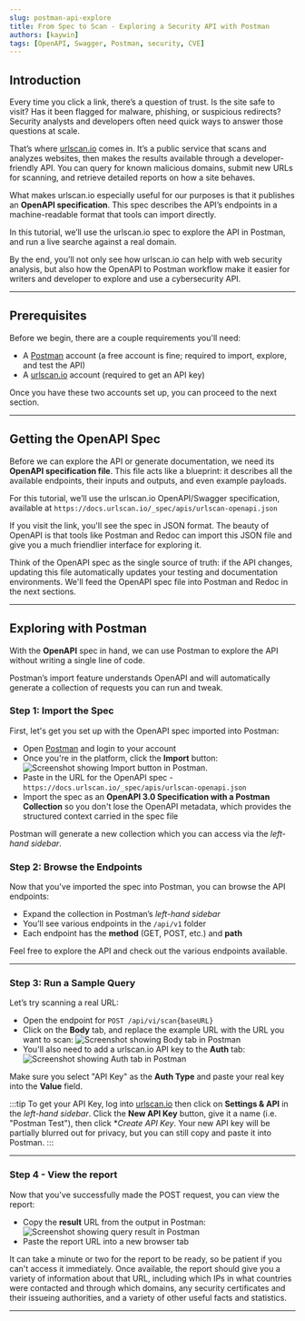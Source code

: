 ```yaml
---
slug: postman-api-explore
title: From Spec to Scan - Exploring a Security API with Postman
authors: [kaywin]
tags: [OpenAPI, Swagger, Postman, security, CVE]
---
```


## Introduction

Every time you click a link, there’s a question of trust. Is the site safe to visit? Has it been flagged for malware, phishing, or suspicious redirects? Security analysts and developers often need quick ways to answer those questions at scale.

That’s where [urlscan.io](https://urlscan.io) comes in. It’s a public service that scans and analyzes websites, then makes the results available through a developer-friendly API. You can query for known malicious domains, submit new URLs for scanning, and retrieve detailed reports on how a site behaves.

What makes urlscan.io especially useful for our purposes is that it publishes an **OpenAPI specification**. This spec describes the API’s endpoints in a machine-readable format that tools can import directly.

In this tutorial, we’ll use the urlscan.io spec to explore the API in Postman, and run a live searche against a real domain.

By the end, you’ll not only see how urlscan.io can help with web security analysis, but also how the OpenAPI to Postman workflow make it easier for writers and developer to explore and use a cybersecurity API. 

---

## Prerequisites

Before we begin, there are a couple requirements you'll need:
- A [Postman](https://www.postman.com/) account (a free account is fine; required to import, explore, and test the API)
- A [urlscan.io](https://urlscan.io/) account (required to get an API key)

Once you have these two accounts set up, you can proceed to the next section.

---

## Getting the OpenAPI Spec

Before we can explore the API or generate documentation, we need its **OpenAPI specification file**. This file acts like a blueprint: it describes all the available endpoints, their inputs and outputs, and even example payloads.

For this tutorial, we’ll use the urlscan.io OpenAPI/Swagger specification, available at `https://docs.urlscan.io/_spec/apis/urlscan-openapi.json`

If you visit the link, you'll see the spec in JSON format. The beauty of OpenAPI is that tools like Postman and Redoc can import this JSON file and give you a much friendlier interface for exploring it.

Think of the OpenAPI spec as the single source of truth: if the API changes, updating this file automatically updates your testing and documentation environments. We'll feed the OpenAPI spec file into Postman and Redoc in the next sections.

---

## Exploring with Postman

With the **OpenAPI** spec in hand, we can use Postman to explore the API without writing a single line of code.

Postman’s import feature understands OpenAPI and will automatically generate a collection of requests you can run and tweak.

### Step 1: Import the Spec

First, let's get you set up with the OpenAPI spec imported into Postman:
- Open [Postman](https://www.postman.com/) and login to your account
- Once you're in the platform, click the **Import** button:
![Screenshot showing Import button in Postman.](/img/blog/postman-import-spec.png)
- Paste in the URL for the OpenAPI spec - `https://docs.urlscan.io/_spec/apis/urlscan-openapi.json`
- Import the spec as an **OpenAPI 3.0 Specification with a Postman Collection** so you don't lose the OpenAPI metadata, which provides the structured context carried in the spec file

Postman will generate a new collection which you can access via the *left-hand sidebar*.

### Step 2: Browse the Endpoints

Now that you've imported the spec into Postman, you can browse the API endpoints:
- Expand the collection in Postman’s *left-hand sidebar*
- You’ll see various endpoints in the `/api/v1` folder
- Each endpoint has the **method** (GET, POST, etc.) and **path**

Feel free to explore the API and check out the various endpoints available.

---

### Step 3: Run a Sample Query

Let’s try scanning a real URL:
- Open the endpoint for `POST /api/vi/scan{baseURL}`
- Click on the **Body** tab, and replace the example URL with the URL you want to scan:
![Screenshot showing Body tab in Postman](/img/blog/urlscan-body-json.png)
- You'll also need to add a urlscan.io API key to the **Auth** tab:
![Screenshot showing Auth tab in Postman](/img/blog/urlscan-auth-tab.png)

Make sure you select "API Key" as the **Auth Type** and paste your real key into the **Value** field.

:::tip
To get your API Key, log into [urlscan.io](https://urlscan.io/) then click on **Settings & API** in the *left-hand sidebar*. Click the **New API Key** button, give it a name (i.e. "Postman Test"), then click **Create API Key*. Your new API key will be partially blurred out for privacy, but you can still copy and paste it into Postman.
:::

---

### Step 4 - View the report

Now that you've successfully made the POST request, you can view the report:
- Copy the **result** URL from the output in Postman:
![Screenshot showing query result in Postman](/img/blog/postman-query-result.png)
- Paste the report URL into a new browser tab

It can take a minute or two for the report to be ready, so be patient if you can't access it immediately. Once available, the report should give you a variety of information about that URL, including which IPs in what countries were contacted and through which domains, any security certificates and their issueing authorities, and a variety of other useful facts and statistics.

---